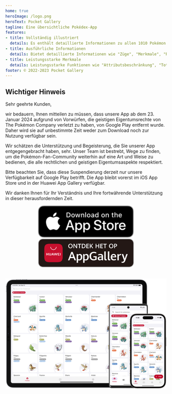 ```yaml
---
home: true
heroImage: /logo.png
heroText: Pocket Gallery
tagline: Eine übersichtliche Pokédex-App
features:
- title: Vollständig illustriert
  details: Es enthält detaillierte Informationen zu allen 1010 Pokémon von Generation 1 bis Generation 9.
- title: Ausführliche Informationen
  details: Bietet detaillierte Informationen wie "Züge", "Merkmale", "Requisiten", "Wetter", "Orte" und "abnorme Zustände".
- title: Leistungsstarke Merkmale
  details: Leistungsstarke Funktionen wie "Attributsbeschränkung", "Toter Winkel" und "Fähigkeitswert-Rechner" wurden speziell für Matchmaking-Enthusiasten entwickelt.
footer: © 2022-2023 Pocket Gallery
---
```


## Wichtiger Hinweis
Sehr geehrte Kunden,

wir bedauern, Ihnen mitteilen zu müssen, dass unsere App ab dem 23. Januar 2024 aufgrund von Vorwürfen, die geistigen Eigentumsrechte von The Pokémon Company verletzt zu haben, von Google Play entfernt wurde. Daher wird sie auf unbestimmte Zeit weder zum Download noch zur Nutzung verfügbar sein.

Wir schätzen die Unterstützung und Begeisterung, die Sie unserer App entgegengebracht haben, sehr. Unser Team ist bestrebt, Wege zu finden, um die Pokémon-Fan-Community weiterhin auf eine Art und Weise zu bedienen, die alle rechtlichen und geistigen Eigentumsaspekte respektiert.

Bitte beachten Sie, dass diese Suspendierung derzeit nur unsere Verfügbarkeit auf Google Play betrifft. Die App bleibt vorerst im iOS App Store und in der Huawei App Gallery verfügbar.

Wir danken Ihnen für Ihr Verständnis und Ihre fortwährende Unterstützung in dieser herausfordernden Zeit.

<a href="https://apps.apple.com/us/app/pocket-gallery-app/id6464266038">
<div align="center">
<img src="../.vuepress/public/app-store-badge-en.svg" alt="hero" style="width: 300px;"/>
</div>
</a>

<!-- <a href="https://play.google.com/store/apps/details?id=com.eurekaffeine.pokedex">
<div align="center">
<img src="../.vuepress/public/google-play-badge-de.png" alt="hero" style="width: 300px;"/>
</div>
</a> -->

<a href="https://url.cloud.huawei.com/nlFEFYg8Cc?shareTo=qrcode">
<div align="center">
<img src="../.vuepress/public/app-gallery-badge-de.svg" alt="hero" style="width: 300px;"/>
</div>
</a>

\
![hero](../.vuepress/public/hero.png)